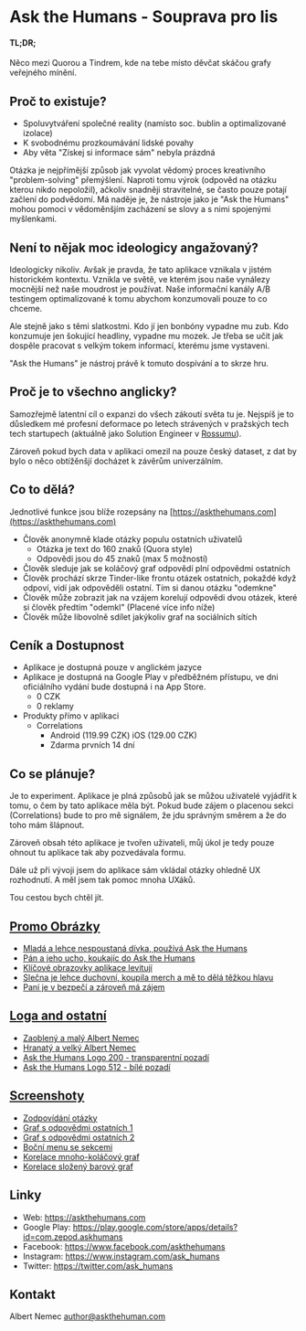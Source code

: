# Ask the Humans - Souprava pro lis

#### TL;DR;
Něco mezi Quorou a Tindrem, kde na tebe místo děvčat skáčou grafy veřejného mínění.

## Proč to existuje?
* Spoluvytváření společné reality (namísto soc. bublin a optimalizované izolace)  
* K svobodnému prozkoumávání lidské povahy   
* Aby věta "Získej si informace sám" nebyla prázdná

Otázka je nejpřímější způsob jak vyvolat vědomý proces kreativního "problem-solving" přemýšlení.
Naproti tomu výrok (odpověd na otázku kterou nikdo nepoložil), ačkoliv snadněji stravitelné,
se často pouze potají začlení do podvědomí. Má naděje je, že nástroje jako je "Ask the Humans" mohou
pomoci v vědoměnšjím zacházení se slovy a s nimi spojenými myšlenkami.   

## Není to nějak moc ideologicy angažovaný?
Ideologicky nikoliv. Avšak je pravda, že tato aplikace vznikala v jistém historickém kontextu. 
Vznikla ve světě, ve kterém jsou naše vynálezy mocnější než naše moudrost je používat. 
Naše informační kanály A/B testingem optimalizované k tomu abychom konzumovali pouze to co chceme.

Ale stejně jako s těmi slatkostmi. Kdo jí jen bonbóny vypadne mu zub. Kdo konzumuje jen šokující headliny, vypadne mu mozek.
Je třeba se učit jak dospěle pracovat s velkým tokem informací, kterému jsme vystaveni.

"Ask the Humans" je nástroj právě k tomuto dospívání a to skrze hru.

## Proč je to všechno anglicky?
Samozřejmě latentní cíl o expanzi do všech zákoutí světa tu je. Nejspíš je to důsledkem mé profesní deformace
po letech strávených v pražských tech tech startupech (aktuálně jako Solution Engineer v [Rossumu](https://rossum.ai)).

Zároveň pokud bych data v aplikaci omezil na pouze český dataset, z dat by bylo o něco obtížěnšjí docházet k závěrům
univerzálním. 

## Co to dělá?
Jednotlivé funkce jsou blíže rozepsány na [https://askthehumans.com](https://askthehumans.com)

* Člověk anonymně klade otázky populu ostatních uživatelů
    * Otázka je text do 160 znaků (Quora style)
    * Odpovědi jsou do 45 znaků (max 5 možností)
* Člověk sleduje jak se koláčový graf odpovědí plní odpovědmi ostatních
* Člověk prochází skrze Tinder-like frontu otázek ostatních, pokaždé když odpoví, vidí jak odpověděli ostatní. Tím si danou otázku "odemkne"
* Člověk může zobrazit jak na vzájem korelují odpovědi dvou otázek, které si člověk předtím "odemkl" (Placené více info níže)
* Člověk může libovolně sdílet jakýkoliv graf na sociálních sítích

## Ceník a Dostupnost
* Aplikace je dostupná pouze v anglickém jazyce
* Aplikace je dostupná na Google Play v předběžném přístupu, ve dni oficiálního vydání bude dostupná i na App Store.
    * 0 CZK
    * 0 reklamy
*  Produkty přímo v aplikaci
    * Correlations
        * Android (119.99 CZK) iOS (129.00 CZK)
        * Zdarma prvních 14 dní  
        
## Co se plánuje?
Je to experiment. Aplikace je plná způsobů jak se můžou uživatelé vyjádřit k tomu, o čem by tato aplikace měla být.
Pokud bude zájem o placenou sekci (Correlations) bude to pro mě signálem, že jdu správným směrem a že do toho mám šlápnout.

Zároveň obsah této aplikace je tvořen uživateli, můj úkol je tedy pouze ohnout tu aplikace tak aby pozvedávala formu.

Dále už při vývoji jsem do aplikace sám vkládal otázky ohledně UX rozhodnutí. A měl jsem tak pomoc mnoha UXáků.

Tou cestou bych chtěl jít.

## [Promo Obrázky](https://github.com/zepod/ask-humans-site/tree/gh-pages/press-kit/promo-images)
* [Mladá a lehce nespoustaná dívka, používá Ask the Humans](https://github.com/zepod/ask-humans-site/blob/gh-pages/press-kit/promo-images/promo_photo_1.png)
* [Pán a jeho ucho, koukajíc do Ask the Humans](https://github.com/zepod/ask-humans-site/blob/gh-pages/press-kit/promo-images/promo_photo_2.png)
* [Klíčové obrazovky aplikace levitují](https://github.com/zepod/ask-humans-site/blob/gh-pages/press-kit/promo-images/promo_photo_3.png)
* [Slečna je lehce duchovní, koupila merch a mě to dělá těžkou hlavu](https://github.com/zepod/ask-humans-site/blob/gh-pages/press-kit/promo-images/promo_photo_4.png)
* [Paní je v bezpečí a zároveň má zájem](https://github.com/zepod/ask-humans-site/blob/gh-pages/press-kit/promo-images/promo_photos_3.png)

## [Loga and ostatní](https://github.com/zepod/ask-humans-site/tree/gh-pages/press-kit/profile-images)
* [Zaoblený a malý Albert Nemec](https://github.com/zepod/ask-humans-site/blob/gh-pages/press-kit/profile-images/albertnemec_circle.png)
* [Hranatý a velký Albert Nemec](https://github.com/zepod/ask-humans-site/blob/gh-pages/press-kit/profile-images/albertnemec_square.png)
* [Ask the Humans Logo 200 - transparentní pozadí](https://github.com/zepod/ask-humans-site/blob/gh-pages/press-kit/profile-images/logo_200_alpha.png)
* [Ask the Humans Logo 512 - bílé pozadí ](https://github.com/zepod/ask-humans-site/blob/gh-pages/press-kit/profile-images/logo_512_noalpha.png)

## [Screenshoty](https://github.com/zepod/ask-humans-site/tree/gh-pages/press-kit/screenshots)
* [Zodpovídání otázky](https://github.com/zepod/ask-humans-site/blob/gh-pages/press-kit/screenshots/answering_screenshot.png)
* [Graf s odpovědmi ostatních 1](https://github.com/zepod/ask-humans-site/blob/gh-pages/press-kit/screenshots/chart_screenshot_1.png)
* [Graf s odpovědmi ostatních 2](https://github.com/zepod/ask-humans-site/blob/gh-pages/press-kit/screenshots/chart_screenshot_2.png)
* [Boční menu se sekcemi](https://github.com/zepod/ask-humans-site/blob/gh-pages/press-kit/screenshots/menu_screenshot.png)
* [Korelace mnoho-koláčový graf](https://github.com/zepod/ask-humans-site/blob/gh-pages/press-kit/screenshots/pies_screenshot.png)
* [Korelace složený barový graf](https://github.com/zepod/ask-humans-site/blob/gh-pages/press-kit/screenshots/stacks_screenshot.png)

## Linky
* Web: https://askthehumans.com
* Google Play: https://play.google.com/store/apps/details?id=com.zepod.askhumans
* Facebook: https://www.facebook.com/askthehumans
* Instagram: https://www.instagram.com/ask_humans
* Twitter: https://twitter.com/ask_humans

## Kontakt
Albert Nemec
[author@askthehuman.com](author@askthehuman.com)
